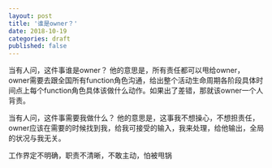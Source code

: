 ```yaml
---
layout: post
title: '谁是owner？'
date: 2018-10-19
categories: draft
published: false
---
```


当有人问，这件事谁是owner？ 
他的意思是，所有责任都可以甩给owner，owner需要去跟全国所有function角色沟通，给出整个活动生命周期各阶段具体时间点上每个function角色具体该做什么动作。如果出了差错，那就该owner一个人背责。 

当有人问，这件事需要我做什么？ 
他的意思是，这事我不想操心，不想担责任，owner应该在需要的时候找到我，给我可接受的输入，我来处理，给他输出，全局的状况与我无关。 

工作界定不明确，职责不清晰，不敢主动，怕被甩锅 
